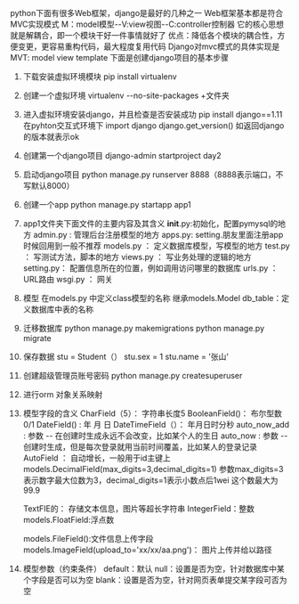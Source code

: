 python下面有很多Web框架，django是最好的几种之一
Web框架基本都是符合MVC实现模式
M：model模型--V:view视图--C:controller控制器
它的核心思想就是解耦合，即一个模块干好一件事情就好了
优点：降低各个模块的耦合性，方便变更，更容易重构代码，最大程度复用代码
Django对mvc模式的具体实现是MVT: model view template
下面是创建django项目的基本步骤
1.  下载安装虚拟环境模块
    pip install virtualenv
2.  创建一个虚拟环境
    virtualenv --no-site-packages +文件夹
3.  进入虚拟环境安装django，并且检查是否安装成功
    pip install django==1.11
    在pyhton交互式环境下
    import django
    django.get_version()
    如返回django的版本就表示ok
4.  创建第一个django项目
    django-admin startproject day2
5.  启动django项目
    python manage.py runserver 8888（8888表示端口，不写默认8000）
6.  创建一个app
    python manage.py startapp app1
7.  app1文件夹下面文件的主要内容及其含义
    __init__.py:初始化，配置pymysql的地方
    admin.py : 管理后台注册模型的地方
    apps.py: setting.朋友里面注册app时候回用到一般不推荐
    models.py ： 定义数据库模型，写模型的地方
    test.py ： 写测试方法，脚本的地方
    views.py ： 写业务处理的逻辑的地方
    setting.py： 配置信息所在的位置，例如调用访问哪里的数据库
    urls.py ： URL路由
    wsgi.py ： 网关
8.  模型
    在models.py 中定义class模型的名称
    继承models.Model
    db_table：定义数据库中表的名称
9.  迁移数据库
    python manage.py makemigrations
    python manage.py migrate
10. 保存数据
    stu = Student（）
    stu.sex = 1
    stu.name = '张山'
11. 创建超级管理员账号密码
    python manage.py createsuperuser
12. 进行orm 对象关系映射
13. 模型字段的含义
    CharField（5）： 字符串长度5
    BooleanField()： 布尔型数 0/1
    DateField()   :  年 月 日
    DateTimeField（）： 年月日时分秒
    auto_now_add :   参数 -- 在创建时生成永远不会改变，比如某个人的生日
    auto_now     :   参数 -- 创建时生成，但是每次登录就用当前时间覆盖，比如某人的登录记录
    AutoField     ： 自动增长，一般用于id主键上
    models.DecimalField(max_digits=3,decimal_digits=1)
    参数max_digits=3表示数字最大位数为3，decimal_digits=1表示小数点后1wei
    这个数最大为99.9

    TextFIE的： 存储文本信息，图片等超长字符串
    IntegerField：整数
    models.FloatField:浮点数

    models.FileField():文件信息上传字段
    models.ImageField(upload_to='xx/xx/aa.png')： 图片上传并给以路径

14. 模型参数（约束条件）
    default：默认
    null：设置是否为空，针对数据库中某个字段是否可以为空
    blank：设置是否为空，针对网页表单提交某字段可否为空
